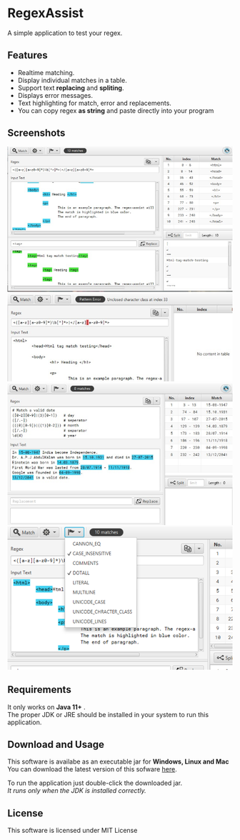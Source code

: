 # RegexAssist

A simple application to test your regex.

## Features 
- Realtime matching.
- Display individual matches in a table.
- Support text **replacing** and **spliting**.
- Displays error messages.
- Text highlighting for  match, error and replacements.
- You can copy regex **as string** and paste directly into your program

## Screenshots
![match_replacement_split](https://github.com/logesh0304/RegexAssist/blob/master/screenshots/match_replacement_split.jpg)  
![match_error](https://github.com/logesh0304/RegexAssist/blob/master/screenshots/match_error.jpg)  
![date_matching](https://github.com/logesh0304/RegexAssist/blob/master/screenshots/date_matching.jpg)
![flags_menu](https://github.com/logesh0304/RegexAssist/blob/master/screenshots/flags_menu.png)  

## Requirements
It only works on **Java 11+** .    
The proper JDK or JRE should be installed in your system to run this application.

## Download and Usage  
This software is availabe as an executable jar for **Windows, Linux and Mac**  
You can download the latest version of this sofware [here](https://github.com/logesh0304/RegexAssist/releases/tag/v1.0.0-SNAPSHOT).  

To run the application just double-click the downloaded jar.  
*It runs only when the JDK is installed correctly.*

## License
This software is licensed under MIT License

